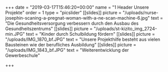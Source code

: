 +++
date = "2019-03-17T15:46:20+00:00"
name = "1 Header Unsere Projekte"
order = 1
type = "picslider"
[[slides]]
picture = "/uploads/nurse-josephin-scaning-a-pregnat-woman-with-a-ne-scan-machine-6.jpg"
text = "Die Gesundheitsversorgung verbessern durch den Ausbau des Gesundheitszentrums"
[[slides]]
picture = "/uploads/st-kizito_img_2724-min.JPG"
text = "Kinder durch Schulbildung fördern"
[[slides]]
picture = "/uploads/IMG_1870_bf.JPG"
text = "Unsere Projekthilfe besteht aus vielen Bausteinen wie der berufliches Ausbildung"
[[slides]]
picture = "/uploads/IMG_1843_bf.JPG"
text = "Weiterentwicklung der Gewerbeschule"

+++
